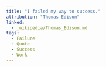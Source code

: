 ```yaml
---
title: "I failed my way to success."
attribution: "Thomas Edison"
linked:
  - _wikipedia/Thomas_Edison.md
tags:
  - Failure
  - Quote
  - Success
  - Work
---
```

